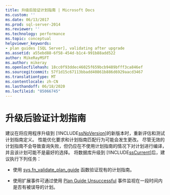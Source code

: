 ```yaml
---
title: 升级后验证计划指南 | Microsoft Docs
ms.custom: ''
ms.date: 06/13/2017
ms.prod: sql-server-2014
ms.reviewer: ''
ms.technology: performance
ms.topic: conceptual
helpviewer_keywords:
- plan guides [SQL Server], validating after upgrade
ms.assetid: a55ebd88-6f58-454d-b1c4-991b88add522
author: MikeRayMSFT
ms.author: mikeray
ms.openlocfilehash: 18cc0f93ddec46025f659bcb9489bfff3ca846ef
ms.sourcegitcommit: 57f1d15c67113bbadd40861b886d6929aacd3467
ms.translationtype: MT
ms.contentlocale: zh-CN
ms.lasthandoff: 06/18/2020
ms.locfileid: "85066745"
---
```

# <a name="validate-plan-guides-after-upgrade"></a>升级后验证计划指南
  建议在将应用程序升级到 [!INCLUDE[ssNoVersion](../../includes/ssnoversion-md.md)]的新版本时，重新评估和测试计划指南定义。 性能优化要求和计划指南匹配行为可能会发生更改。 尽管无效的计划指南不会导致查询失败，但仍应在不使用计划指南的情况下对计划进行编译，并且该计划可能不是最好的选择。 将数据库升级到 [!INCLUDE[ssCurrent](../../includes/sscurrent-md.md)]后，建议执行下列任务：  
  
-   使用 [sys.fn_validate_plan_guide](/sql/relational-databases/system-functions/sys-fn-validate-plan-guide-transact-sql) 函数验证现有的计划指南。  
  
-   使用扩展事件可通过使用 [Plan Guide Unsuccessful](../event-classes/plan-guide-unsuccessful-event-class.md) 事件监视在一段时间内是否有被误导的计划。  
  
  
